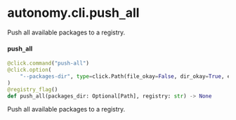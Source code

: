 <a id="autonomy.cli.push_all"></a>

# autonomy.cli.push`_`all

Push all available packages to a registry.

<a id="autonomy.cli.push_all.push_all"></a>

#### push`_`all

```python
@click.command("push-all")
@click.option(
    "--packages-dir", type=click.Path(file_okay=False, dir_okay=True, exists=True)
)
@registry_flag()
def push_all(packages_dir: Optional[Path], registry: str) -> None
```

Push all available packages to a registry.

